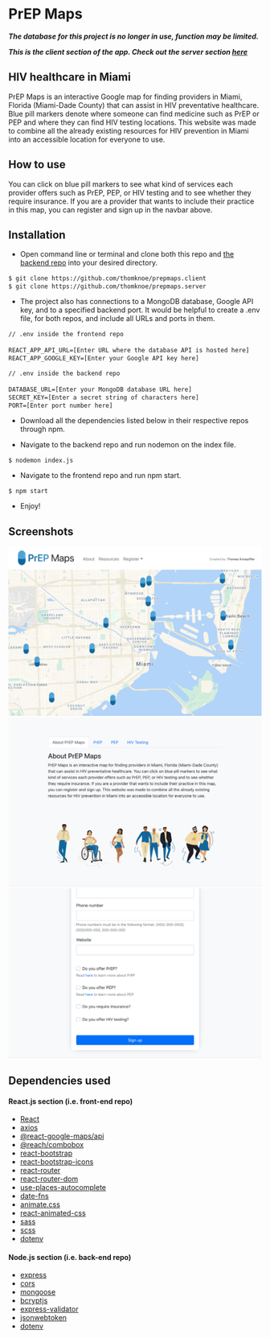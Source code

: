 <h1> PrEP Maps </h1>

**_The database for this project is no longer in use, function may be limited._**

**_This is the client section of the app. Check out the server section <a href="https://github.com/thomknoe/prepmaps.Node.js" target="_blank">here</a>_**

## HIV healthcare in Miami

PrEP Maps is an interactive Google map for finding providers in Miami, Florida (Miami-Dade County) that can assist in HIV preventative healthcare. Blue pill markers denote where someone can find medicine such as PrEP or PEP and where they can find HIV testing locations. This website was made to combine all the already existing resources for HIV prevention in Miami into an accessible location for everyone to use.

## How to use

You can click on blue pill markers to see what kind of services each provider offers such as PrEP, PEP, or HIV testing and to see whether they require insurance. If you are a provider that wants to include their practice in this map, you can register and sign up in the navbar above.

## Installation

- Open command line or terminal and clone both this repo and <a href="https://github.com/thomknoe/prepmaps.server" target="_blank">the backend repo</a> into your desired directory.

```lang-zsh
$ git clone https://github.com/thomknoe/prepmaps.client
$ git clone https://github.com/thomknoe/prepmaps.server
```

- The project also has connections to a MongoDB database, Google API key, and to a specified backend port. It would be helpful to create a .env file, for both repos, and include all URLs and ports in them.

```
// .env inside the frontend repo

REACT_APP_API_URL=[Enter URL where the database API is hosted here]
REACT_APP_GOOGLE_KEY=[Enter your Google API key here]
```

```
// .env inside the backend repo

DATABASE_URL=[Enter your MongoDB database URL here]
SECRET_KEY=[Enter a secret string of characters here]
PORT=[Enter port number here]
```

- Download all the dependencies listed below in their respective repos through npm.

- Navigate to the backend repo and run nodemon on the index file.

```lang-zsh
$ nodemon index.js
```

- Navigate to the frontend repo and run npm start.

```lang-zsh
$ npm start
```

- Enjoy!

## Screenshots

<img src="https://github.com/thomknoe/prepmaps.client/blob/main/public/demo-1.png" /> 
<img src="https://github.com/thomknoe/prepmaps.client/blob/main/public/demo-2.png" /> 
<img src="https://github.com/thomknoe/prepmaps.client/blob/main/public/demo-3.png" />

## Dependencies used

#### React.js section (i.e. front-end repo)

- <a href="https://reactjs.org/" target="_blank">React</a>
- <a href="https://www.npmjs.com/package/axios" target="_blank">axios</a>
- <a href="https://www.npmjs.com/package/react-google-maps" target="_blank">@react-google-maps/api</a>
- <a href="https://www.npmjs.com/package/@reach/combobox" target="_blank">@reach/combobox</a>
- <a href="https://react-bootstrap.github.io/" target="_blank">react-bootstrap</a>
- <a href="https://www.npmjs.com/package/react-bootstrap-icons" target="_blank">react-bootstrap-icons</a>
- <a href="https://www.npmjs.com/package/react-router" target="_blank">react-router</a>
- <a href="https://www.npmjs.com/package/react-router-dom" target="_blank">react-router-dom</a>
- <a href="https://www.npmjs.com/package/use-places-autocomplete" target="_blank">use-places-autocomplete</a>
- <a href="https://www.npmjs.com/package/date-fns" target="_blank">date-fns</a>
- <a href="https://www.npmjs.com/package/animate.css/v/3.7.0" target="_blank">animate.css</a>
- <a href="https://www.npmjs.com/package/react-animated-css" target="_blank">react-animated-css</a>
- <a href="https://sass-lang.com/" target="_blank">sass</a>
- <a href="https://www.npmjs.com/package/scss" target="_blank">scss</a>
- <a href="https://www.npmjs.com/package/dotenv" target="_blank">dotenv</a>

#### Node.js section (i.e. back-end repo)

- <a href="https://www.npmjs.com/package/express" target="_blank">express</a>
- <a href="https://www.npmjs.com/package/cors" target="_blank">cors</a>
- <a href="https://www.npmjs.com/package/mongoose" target="_blank">mongoose</a>
- <a href="https://www.npmjs.com/package/bcryptjs" target="_blank">bcryptjs</a>
- <a href="https://www.npmjs.com/package/express-validator" target="_blank">express-validator</a>
- <a href="https://www.npmjs.com/package/jsonwebtoken" target="_blank">jsonwebtoken</a>
- <a href="https://www.npmjs.com/package/dotenv" target="_blank">dotenv</a>
